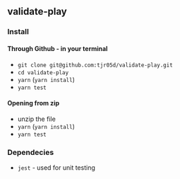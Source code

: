 ## validate-play

### Install

#### Through Github - in your terminal

- `git clone git@github.com:tjr05d/validate-play.git`
- `cd validate-play`
- `yarn` (`yarn install`)
- `yarn test`

#### Opening from zip

- unzip the file
- `yarn` (`yarn install`)
- `yarn test`

### Dependecies

- `jest` - used for unit testing
